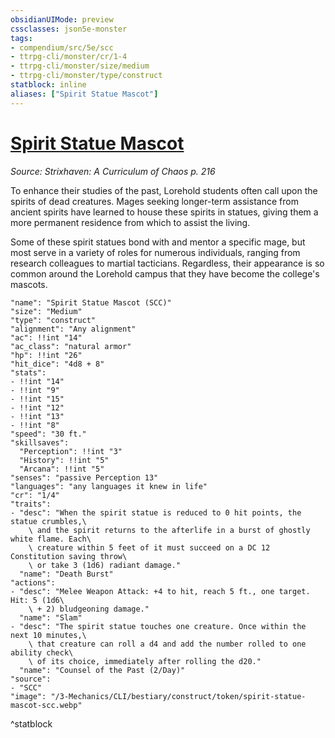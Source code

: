 ```yaml
---
obsidianUIMode: preview
cssclasses: json5e-monster
tags:
- compendium/src/5e/scc
- ttrpg-cli/monster/cr/1-4
- ttrpg-cli/monster/size/medium
- ttrpg-cli/monster/type/construct
statblock: inline
aliases: ["Spirit Statue Mascot"]
---
```

# [Spirit Statue Mascot](3-Mechanics\CLI\bestiary\construct/spirit-statue-mascot-scc.md)
*Source: Strixhaven: A Curriculum of Chaos p. 216*  

To enhance their studies of the past, Lorehold students often call upon the spirits of dead creatures. Mages seeking longer-term assistance from ancient spirits have learned to house these spirits in statues, giving them a more permanent residence from which to assist the living.

Some of these spirit statues bond with and mentor a specific mage, but most serve in a variety of roles for numerous individuals, ranging from research colleagues to martial tacticians. Regardless, their appearance is so common around the Lorehold campus that they have become the college's mascots.

```statblock
"name": "Spirit Statue Mascot (SCC)"
"size": "Medium"
"type": "construct"
"alignment": "Any alignment"
"ac": !!int "14"
"ac_class": "natural armor"
"hp": !!int "26"
"hit_dice": "4d8 + 8"
"stats":
- !!int "14"
- !!int "9"
- !!int "15"
- !!int "12"
- !!int "13"
- !!int "8"
"speed": "30 ft."
"skillsaves":
  "Perception": !!int "3"
  "History": !!int "5"
  "Arcana": !!int "5"
"senses": "passive Perception 13"
"languages": "any languages it knew in life"
"cr": "1/4"
"traits":
- "desc": "When the spirit statue is reduced to 0 hit points, the statue crumbles,\
    \ and the spirit returns to the afterlife in a burst of ghostly white flame. Each\
    \ creature within 5 feet of it must succeed on a DC 12 Constitution saving throw\
    \ or take 3 (1d6) radiant damage."
  "name": "Death Burst"
"actions":
- "desc": "Melee Weapon Attack: +4 to hit, reach 5 ft., one target. Hit: 5 (1d6\
    \ + 2) bludgeoning damage."
  "name": "Slam"
- "desc": "The spirit statue touches one creature. Once within the next 10 minutes,\
    \ that creature can roll a d4 and add the number rolled to one ability check\
    \ of its choice, immediately after rolling the d20."
  "name": "Counsel of the Past (2/Day)"
"source":
- "SCC"
"image": "/3-Mechanics/CLI/bestiary/construct/token/spirit-statue-mascot-scc.webp"
```
^statblock